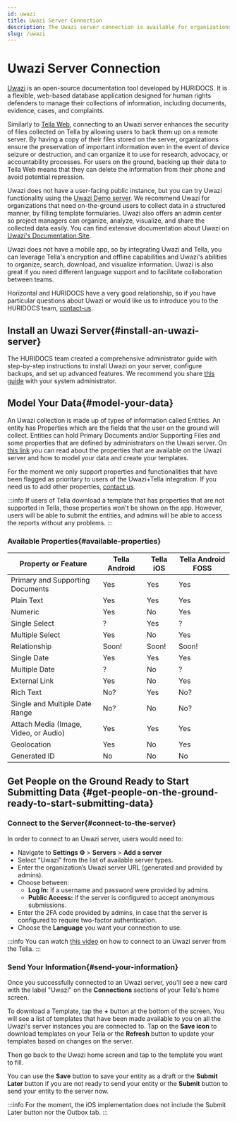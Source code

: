 ```yaml
---
id: uwazi
title: Uwazi Server Connection
description: The Uwazi server connection is available for organizations looking to collect structured data using a relational database.
slug: /uwazi
---
```


# Uwazi Server Connection

[Uwazi](https://uwazi.io/) is an open-source documentation tool developed by HURIDOCS. It is a flexible, web-based database application designed for human rights defenders to manage their collections of information, including documents, evidence, cases, and complaints.

Similarly to [Tella Web](/tella-web), connecting to an Uwazi server enhances the security of files collected on Tella by allowing users to back them up on a remote server. By having a copy of their files stored on the server, organizations ensure the preservation of important information even in the event of device seizure or destruction, and can organize it to use for research, advocacy, or accountability processes. For users on the ground, backing up their data to Tella Web means that they can delete the information from their phone and avoid potential repression.

Uwazi does not have a user-facing public instance, but you can try Uwazi functionality using the [Uwazi Demo server](https://demo.uwazi.io/). We recommend Uwazi for organizations that need on-the-ground users to collect data in a structured manner, by filling template formularies. Uwazi also offers an admin center so project managers can organize, analyze, visualize, and share the collected data easily. You can find extensive documentation about Uwazi on [Uwazi's Documentation Site](https://uwazi.readthedocs.io/en/latest/).

Uwazi does not have a mobile app, so by integrating Uwazi and Tella, you can leverage Tella's encryption and offline capabilities and Uwazi's abilities to organize, search, download, and visualize information. Uwazi is also great if you need different language support and to facilitate collaboration between teams.

Horizontal and HURIDOCS have a very good relationship, so if you have particular questions about Uwazi or would like us to introduce you to the HURIDOCS team, [contact-us](contact-us).

## Install an Uwazi Server{#install-an-uwazi-server}

The HURIDOCS team created a comprehensive administrator guide with step-by-step instructions to install Uwazi on your server, configure backups, and set up advanced features. We recommend you share [this guide](https://uwazi.readthedocs.io/en/latest/sysadmin-docs/index.html) with your system administrator.

## Model Your Data{#model-your-data}

An Uwazi collection is made up of types of information called Entities. An entity has Properties which are the fields that the user on the ground will collect. Entities can hold Primary Documents and/or Supporting Files and some properties that are defined by administrators on the Uwazi server. On [this link](https://uwazi.readthedocs.io/en/latest/admin-docs/building-info-architecture.html#understanding-properties) you can read about the properties that are available on the Uwazi server and how to model your data and create your templates.

For the moment we only support properties and functionalities that have been flagged as prioritary to users of the Uwazi+Tella integration. If you need us to add other properties, [contact us](/contact-us).

:::info
If users of Tella download a template that has properties that are not supported in Tella, those properties won't be shown on the app. However, users will be able to submit the entities, and admins will be able to access the reports without any problems.
:::

### Available Properties{#available-properties}

| **Property or Feature** | **Tella Android**| **Tella iOS** | **Tella Android FOSS** |
|------|------|-----|-----| 
| Primary and Supporting Documents | Yes | Yes | Yes |
| Plain Text | Yes | Yes | Yes |
| Numeric | Yes | No | Yes |
| Single Select  | ? | Yes | ? | 
| Multiple Select  | Yes | No | Yes | 
| Relationship | Soon! | Soon! | Soon! |
| Single Date | Yes| Yes | Yes |
| Multiple Date | ?| No | ? |
| External Link | Yes| No | Yes |
| Rich Text | No?| Yes | No? |
| Single and Multiple Date Range | No?| No | No? |
| Attach Media (Image, Video, or Audio) | Yes| Yes | Yes |
| Geolocation | Yes | No | Yes |
| Generated ID  | No | No | No |


## Get People on the Ground Ready to Start Submitting Data {#get-people-on-the-ground-ready-to-start-submitting-data}

### Connect to the Server{#connect-to-the-server}

In order to connect to an Uwazi server, users would need to:

* Navigate to **Settings ⚙️** > **Servers** > **Add a server**
* Select "Uwazi" from the list of available server types.
* Enter the organization’s Uwazi server URL (generated and provided by admins).
* Choose between:
    *  **Log In:**  if a username and password were provided by admins.
    *  **Public Access:**  if the server is configured to accept anonymous submissions.
* Enter the 2FA code provided by admins, in case that the server is configured to require two-factor authentication.
* Choose the **Language** you want your connection to use.

:::info
You can watch [this video](/video-tutorials#uwazi) on how to connect to an Uwazi server from the Tella.
:::

### Send Your Information{#send-your-information}

Once you successfully connected to an Uwazi server, you'll see a new card with the label "Uwazi" on the **Connections** sections of your Tella's home screen.

To download a Template, tap the **+** button at the bottom of the screen. You will see a list of templates that have been made available to you on all the Uwazi's server instances you are connected to. Tap on the **Save icon** to download templates on your Tella or the **Refresh** button to update your templates based on changes on the server.

Then go back to the Uwazi home screen and tap to the template you want to fill.

You can use the **Save** button to save your entity as a draft or the **Submit Later** button if you are not ready to send your entity or the **Submit** button to send your entity to the server now.

:::info
For the moment, the iOS implementation does not include the Submit Later button nor the Outbox tab.
:::

